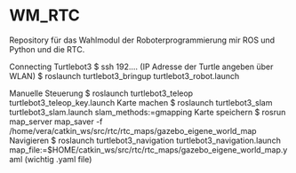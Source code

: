 # WM_RTC
Repository für das Wahlmodul der Roboterprogrammierung mir ROS und Python und die RTC.

Connecting Turtlebot3 
$ ssh 192.... (IP Adresse der Turtle angeben über WLAN)
$ roslaunch turtlebot3_bringup turtlebot3_robot.launch

Manuelle Steuerung
$ roslaunch turtlebot3_teleop turtlebot3_teleop_key.launch
Karte machen
$ roslaunch turtlebot3_slam turtlebot3_slam.launch slam_methods:=gmapping 
Karte speichern
$ rosrun map_server map_saver -f
/home/vera/catkin_ws/src/rtc/rtc_maps/gazebo_eigene_world_map
Navigieren 
$ roslaunch turtlebot3_navigation turtlebot3_navigation.launch
map_file:=$HOME/catkin_ws/src/rtc/rtc_maps/gazebo_eigene_world_map.yaml 
(wichtig .yaml file)

